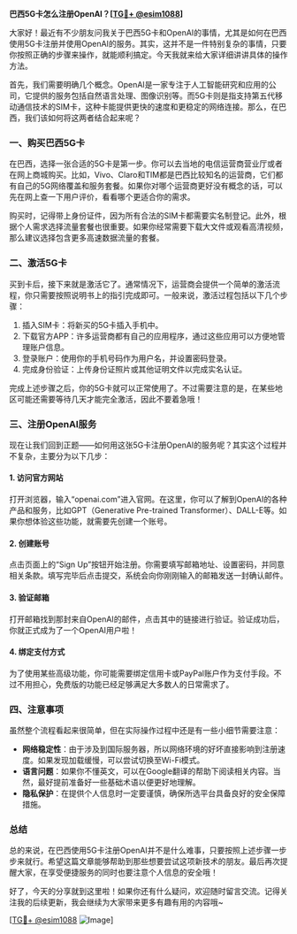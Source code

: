 **巴西5G卡怎么注册OpenAI？[[TG💪+ @esim1088](https://t.me/s/esim1088)]**

大家好！最近有不少朋友问我关于巴西5G卡和OpenAI的事情，尤其是如何在巴西使用5G卡注册并使用OpenAI的服务。其实，这并不是一件特别复杂的事情，只要你按照正确的步骤来操作，就能顺利搞定。今天我就来给大家详细讲讲具体的操作方法。

首先，我们需要明确几个概念。OpenAI是一家专注于人工智能研究和应用的公司，它提供的服务包括自然语言处理、图像识别等。而5G卡则是指支持第五代移动通信技术的SIM卡，这种卡能提供更快的速度和更稳定的网络连接。那么，在巴西，我们该如何将这两者结合起来呢？

### 一、购买巴西5G卡

在巴西，选择一张合适的5G卡是第一步。你可以去当地的电信运营商营业厅或者在网上商城购买。比如，Vivo、Claro和TIM都是巴西比较知名的运营商，它们都有自己的5G网络覆盖和服务套餐。如果你对哪个运营商更好没有概念的话，可以先在网上查一下用户评价，看看哪个更适合你的需求。

购买时，记得带上身份证件，因为所有合法的SIM卡都需要实名制登记。此外，根据个人需求选择流量套餐也很重要。如果你经常需要下载大文件或观看高清视频，那么建议选择包含更多高速数据流量的套餐。

### 二、激活5G卡

买到卡后，接下来就是激活它了。通常情况下，运营商会提供一个简单的激活流程，你只需要按照说明书上的指引完成即可。一般来说，激活过程包括以下几个步骤：

1. 插入SIM卡：将新买的5G卡插入手机中。
2. 下载官方APP：许多运营商都有自己的应用程序，通过这些应用可以方便地管理账户信息。
3. 登录账户：使用你的手机号码作为用户名，并设置密码登录。
4. 完成身份验证：上传身份证照片或其他证明文件以完成实名认证。

完成上述步骤之后，你的5G卡就可以正常使用了。不过需要注意的是，在某些地区可能还需要等待几天才能完全激活，因此不要着急哦！

### 三、注册OpenAI服务

现在让我们回到正题——如何用这张5G卡注册OpenAI的服务呢？其实这个过程并不复杂，主要分为以下几步：

#### 1. 访问官方网站

打开浏览器，输入“openai.com”进入官网。在这里，你可以了解到OpenAI的各种产品和服务，比如GPT（Generative Pre-trained Transformer）、DALL-E等。如果你想体验这些功能，就需要先创建一个账号。

#### 2. 创建账号

点击页面上的“Sign Up”按钮开始注册。你需要填写邮箱地址、设置密码，并同意相关条款。填写完毕后点击提交，系统会向你刚刚输入的邮箱发送一封确认邮件。

#### 3. 验证邮箱

打开邮箱找到那封来自OpenAI的邮件，点击其中的链接进行验证。验证成功后，你就正式成为了一个OpenAI用户啦！

#### 4. 绑定支付方式

为了使用某些高级功能，你可能需要绑定信用卡或PayPal账户作为支付手段。不过不用担心，免费版的功能已经足够满足大多数人的日常需求了。

### 四、注意事项

虽然整个流程看起来很简单，但在实际操作过程中还是有一些小细节需要注意：

- **网络稳定性**：由于涉及到国际服务器，所以网络环境的好坏直接影响到注册速度。如果发现加载缓慢，可以尝试切换至Wi-Fi模式。
- **语言问题**：如果你不懂英文，可以在Google翻译的帮助下阅读相关内容。当然，最好提前准备好一些基础术语以便更好地理解。
- **隐私保护**：在提供个人信息时一定要谨慎，确保所选平台具备良好的安全保障措施。

### 总结

总的来说，在巴西使用5G卡注册OpenAI并不是什么难事，只要按照上述步骤一步步来就行。希望这篇文章能够帮助到那些想要尝试这项新技术的朋友。最后再次提醒大家，在享受便捷服务的同时也要注意个人信息的安全哦！

好了，今天的分享就到这里啦！如果你还有什么疑问，欢迎随时留言交流。记得关注我的后续更新，我会继续为大家带来更多有趣有用的内容哦~

[[TG💪+ @esim1088](https://t.me/s/esim1088) ![Image](https://i.postimg.cc/4NQfJmqS/Snipaste-2025-05-13-00-14-12.png)]